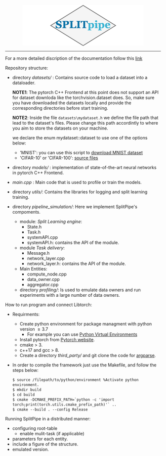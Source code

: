 <p align="center">
  <img src="./logo.png" alt="Sublime's custom image"/>
</p>

--------------------------------------------------------------------------------

For a more detailed discription of the documentation follow this [link](https://docs.google.com/document/d/1DaWOX27c4_4_VUT-l_UrgUV-zFa8UsIZ5zUv06pgc0s/edit?usp=sharing)  


Repository structure:

  
- directory *datasets/* :
    Contains source code to load a dataset into a dataloader.

    **NOTE1**: The pytorch C++ Frontend at this point does not support an API for dataset downloda like the torchvision.dataset does. So, make sure you have downloaded the datasets locally and provide the corresponding directories before start training.

    **NOTE2**: Inside the file `datasets\mydataset.h` we define the file path that lead to the dataset's files. Please change this path accordintly to where you aim to store the datasets on your machine.

    we declare the enum mydataset::dataset to use one of the options below:
    - 'MNIST': you can use this script to [download MNIST dataset](https://gist.github.com/goldsborough/6dd52a5e01ed73a642c1e772084bcd03)
    - 'CIFAR-10' or 'CIFAR-100': [source files](http://www.cs.toronto.edu/~kriz/cifar.html)

- directory *models/* : implementation of state-of-the-art neural networks in pytorch C++ Frontend.

- *main.cpp* : Main code that is used to profile or train the models.
- directory *utils/*: Contains the libraries for logging and split learning training.

- directory *pipeline_simulation/*: Here we implement SplitPipe's compoments.
    - module: *Split Learning engine*:
        -   State.h
        -   Task.h
        -   systemAPI.cpp
        -   systemAPI.h: contains the API of the module.
    -   module *Task delivery*: 
        - Message.h
        - network_layer.cpp
        - network_layer.h: contains the API of the module.
    - Main Entities:
        - compute_node.cpp
        - data_owner.cpp
        - aggregator.cpp
    - directory *profiling/*: Is used to emulate data owners and run experiments with a large number of data owners. 


How to run program and connect Libtorch:

   - Requirments:
    
        - Create python environment for package managment with python version $\geq 3.7$
            - For example you can use [Python Virtual Environments](https://uoa-eresearch.github.io/eresearch-cookbook/recipe/2014/11/26/python-virtual-env/)
        - Install pytorch from [Pytorch website](https://pytorch.org/get-started/locally/).
        - cmake > 3.
        - c++17 and gcc > 8.
        - Create a directory *third_party/* and git clone the code for [argparse](https://github.com/p-ranav/argparsehttps://github.com/p-ranav/argparse).

  - In order to compile the framework just use the Makefile, and follow the steps below:
        
        $ source /filepath/to/python/environment %Activate python environment.
        $ mkdir build 
        $ cd build
        $ cmake -DCMAKE_PREFIX_PATH=`python -c 'import torch;print(torch.utils.cmake_prefix_path)'` ..
        $ cmake --build . --config Release


Running SplitPipe in a distributed manner:

- configuring root-table
    - enable mulit-task (if applicable)
- parameters for each entity.
- include a figure of the structure.
- emulated version.
